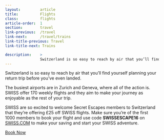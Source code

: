 ```yaml
---
layout:         article
title:          Flights
class:          flights
article-order:  1
section:        travel
link-previous:  /travel
link-next:      /travel/trains
link-title-previous: Travel
link-title-next: Trains

description:    >
                Switzerland is so easy to reach by air that you’ll find yourself planning your return trip before you’ve even landed.
---
```



Switzerland is so easy to reach by air that you’ll find yourself planning your return trip before you’ve even landed.


<div class="row"></div>
<div class="row row--columns-5-7-gutters row--columns-vertical-align">
  <div class="row__column">
    <div class="bg-image-ratio bg-image-ratio--1-1" style="background-image: url('{{site.baseurl}}/img/content/swiss.jpg');"></div>
  </div>
  <div class="row__column">
    <p>The busiest airports are in Zurich and Geneva, where all of the action is. SWISS offer 170 weekly flights and they aim to make your journey as enjoyable as the rest of your trip.</p>
    <p>SWISS are so excited to welcome Secret Escapes members to Switzerland that they’re offering £25 off SWISS flights. Make sure you’re of the first 1000 members to book your flight and use code <strong>SWISSESCAPE16</strong> on <a href="http://secretescap.es/299Z2O2">SWISS.COM</a> to make your saving and start your SWISS adventure.</p>
    <a href="http://secretescap.es/299Z2O2" class="btn">Book Now</a>
  </div>
</div>




